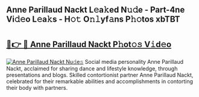 ## Anne Parillaud Nackt L𝚎a𝚔ed N𝚞𝚍e - Part-4ne Vi𝚍𝚎o L𝚎a𝚔s - H𝚘𝚝 O𝚗𝚕yf𝚊ns P𝚑𝚘tos xbTBT

# <h2><a href="http://kf607m.oniu.top/?m=Anne+Parillaud+Nackt">🔗👉 🔴 Anne Parillaud Nackt P𝚑ot𝚘𝚜 V𝚒d𝚎o</a></h2>

[![Anne Parillaud Nackt Nu𝚍e𝚜](https://i.imgur.com/0qMVB7G.gif)](http://kf607m.oniu.top/?m=Anne+Parillaud+Nackt)
Social media personality Anne Parillaud Nackt, acclaimed for sharing dance and lifestyle knowledge, through presentations and blogs. Skilled contortionist partner Anne Parillaud Nackt, celebrated for their remarkable abilities and accomplishments in contorting their body with partners.  
